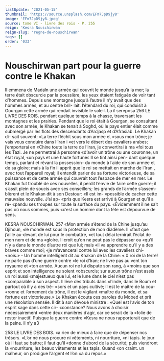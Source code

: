 ```yaml
---
lastUpdate: '2021-05-15'
thumbnail: 'https://source.unsplash.com/EFm7JpD9jy8'
image: 'EFm7JpD9jy8.jpeg'
source: tome VI - livre des rois - P. 255
reign: 'Kesra Nouschirwan'
reign-slug: 'regne-de-nouschirwan'
tags: []
order: '033'
---
```


# Nouschirwan part pour la guerre contre le Khakan

Il emmena de Madaîn une armée qui couvrit le monde jusqu’à la mer; la terre était obscurcie par
la poussière, les yeux étaient fatigués de voir tant d’hommes. Depuis une montagne jusqu’à l’autre il
n’y avait que des hommes armés, et au centre bril- lait. l’étendard du roi, qui conduisit à Gourgan cette armée qui rendait invisible le soleil. La il sereposa
256 LE LIVRE DES ROIS.
pendant quelque temps à la chasse, traversant les montagnes et les prairies.
Pendant que le roi était à Gourgan, se consultant avec son armée, le Khakan se tenait à Soghd, où le pays entier élait comme submergé par les flots des descendants d’Ardjasp et d’Afrasiab. Le Khakan di- sait souvent: «La terre fléchit sous mon armée et «sous mon trône; je vais vous conduire dans l’Iran
i «et vers le désert des cavaliers arabes; j’emporterai en
«Chine toute la terre de l’Iran, je convertirai à ma
«foi tous les Tazi. Je ne permettrai à personne «d’avoir un trône ou une couronne, un état royal,
«un pays et une haute fortunes Il se tint ainsi pen- dant quelque temps, parlant et rêvant la possession- du monde à l’aide de son armée et de sa gloire; mais
à la fin il apprit que le roi se mettait en marche de l’Iran , avec tout l’appareil royal; il entendit parler
de sa fortune victorieuse, de sa puissance et de cette armée qui couvrait tout l’espace de mer en mer.
Le Khakan fut troublé de ces nouvelles, il perdit l’envie de faire cette guerre; il s’assit plein de soucis
avec ses conseillers; les grands de l’armée s’assem- blèrent et le Khakan dit à son Destour: «Il est im- «possible de cacher cette mauvaise nouvelle. J’ai ap- «pris que Kesra est arrivé à Gourgan et qu’il a ré-
«pandu ses troupes sur toute la surface du pays. «Évidemment il ne sait pas où nous sommes, puis «c’est un homme dont la tête est dépourvue de sens.

KESRA NOUSCHIRWAN. 257 «Mon armée s’étend de la Chine jusqu’au Djihoun,
«le monde est sous la protection de mon diadème. Il «faut que j’aille au-devant de lui pour le combattre, «et tout délai ternirait l’éclat de mon nom et de ma «gloire. Il croit qu’on ne peut pas le dépasser ou «qu’il n’y a dans le monde d’autre roi que lui; mais
«il va apprendre qu’il y a des braves comme moi; «je m’avancerai contre lui avec les cavaliers chi-
«nois.» -
Un homme intelligent dit au Khakan de la Chine:
« 0 roi de la terre! ne parle pas d’une guerre contre «le roi d’Iran; ne livre pas au vent ton royaume et «ton armée. Aucun roi ne lui dispute son rang, à «moins que son esprit et son intelligence ne soient «obscurcis; sur aucun trône n’est assis un roi aussi «majestueux que lui, et le lune dans le ciel n’est pas «comparable à son aspect. Il lève des tributs dans «l’Inde, dans le Boum et partout où il y a des tré-
«sors et un pays cultivé; il est le maître de la cou- «ronne et l’ornement du trône, il est le vigilant «maître du monde, et sa fortune est victorieuse.»
Le Khakan écouta ces paroles du Mobed et prit une résolution sensée. Il dit à son dévoué ministre :
«Quel est l’avis de ton esprit sage dans cette cir- «constance? Nous avons à choisir nécessairement «entre deux manières d’agir, car ce serait de la «folie de rester inactif. Puisque la guerre contre «Kesra ne nous rapporterait que de la peine. il n’y
a3

258 LE LIVRE DES BOIS.
«a rien de mieux à faire que de dépenser nos trésors.
«L’or ne nous procure ni vêtements, ni nourriture, «ni tapis. le jour où il faut se battre; il faut qu’il «donne d’abord de la sécurité; puis viendront la «nourriture, les beaux vêtements et les tapis. Quand «on craint. un malheur, on prodigue l’argent et l’on
«a du repos.»
